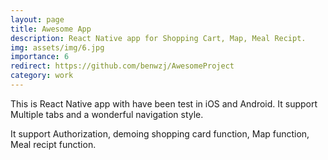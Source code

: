 ```yaml
---
layout: page
title: Awesome App
description: React Native app for Shopping Cart, Map, Meal Recipt.
img: assets/img/6.jpg
importance: 6
redirect: https://github.com/benwzj/AwesomeProject
category: work
---
```




This is React Native app with have been test in iOS and Android. 
It support Multiple tabs and a wonderful navigation style.

It support Authorization, demoing shopping card function, Map function, Meal recipt function.